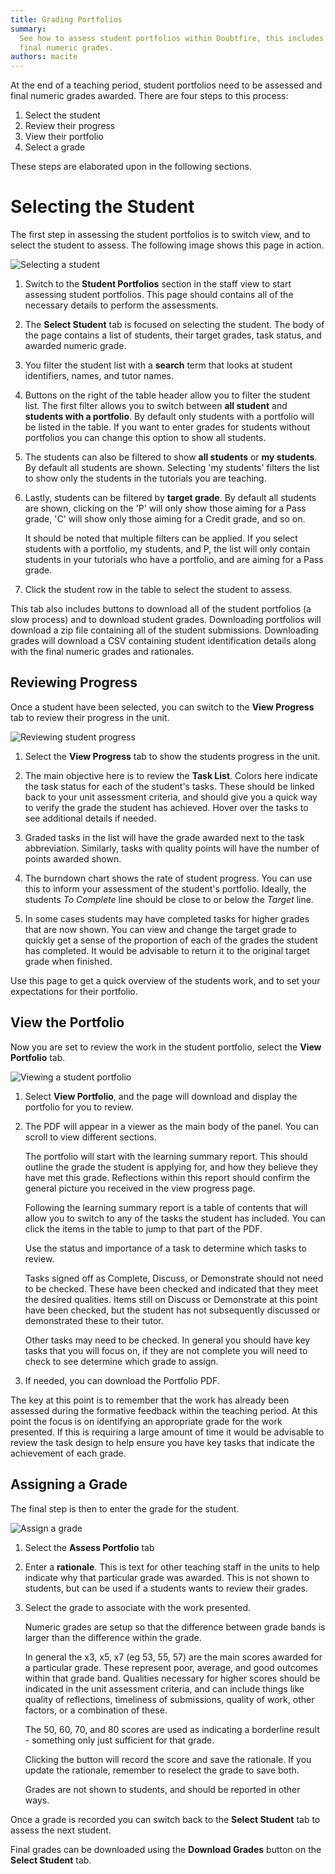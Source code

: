 ```yaml
---
title: Grading Portfolios
summary:
  See how to assess student portfolios within Doubtfire, this includes details on the assessment process & selection of
  final numeric grades.
authors: macite
---
```


At the end of a teaching period, student portfolios need to be assessed and final numeric grades awarded. There are four
steps to this process:

1. Select the student
1. Review their progress
1. View their portfolio
1. Select a grade

These steps are elaborated upon in the following sections.

# Selecting the Student

The first step in assessing the student portfolios is to switch view, and to select the student to assess. The following
image shows this page in action.

![Selecting a student](/guides/grade-portfolios/select-student.png)

1. Switch to the **Student Portfolios** section in the staff view to start assessing student portfolios. This page
   should contains all of the necessary details to perform the assessments.

1. The **Select Student** tab is focused on selecting the student. The body of the page contains a list of students,
   their target grades, task status, and awarded numeric grade.

1. You filter the student list with a **search** term that looks at student identifiers, names, and tutor names.

1. Buttons on the right of the table header allow you to filter the student list. The first filter allows you to switch
   between **all student** and **students with a portfolio**. By default only students with a portfolio will be listed
   in the table. If you want to enter grades for students without portfolios you can change this option to show all
   students.

1. The students can also be filtered to show **all students** or **my students**. By default all students are shown.
   Selecting 'my students' filters the list to show only the students in the tutorials you are teaching.

1. Lastly, students can be filtered by **target grade**. By default all students are shown, clicking on the 'P' will
   only show those aiming for a Pass grade, 'C' will show only those aiming for a Credit grade, and so on.

   It should be noted that multiple filters can be applied. If you select students with a portfolio, my students, and P,
   the list will only contain students in your tutorials who have a portfolio, and are aiming for a Pass grade.

1. Click the student row in the table to select the student to assess.

This tab also includes buttons to download all of the student portfolios (a slow process) and to download student
grades. Downloading portfolios will download a zip file containing all of the student submissions. Downloading grades
will download a CSV containing student identification details along with the final numeric grades and rationales.

## Reviewing Progress

Once a student have been selected, you can switch to the **View Progress** tab to review their progress in the unit.

![Reviewing student progress](/guides/grade-portfolios/view-progress.png)

1. Select the **View Progress** tab to show the students progress in the unit.

1. The main objective here is to review the **Task List**. Colors here indicate the task status for each of the
   student's tasks. These should be linked back to your unit assessment criteria, and should give you a quick way to
   verify the grade the student has achieved. Hover over the tasks to see additional details if needed.

1. Graded tasks in the list will have the grade awarded next to the task abbreviation. Similarly, tasks with quality
   points will have the number of points awarded shown.

1. The burndown chart shows the rate of student progress. You can use this to inform your assessment of the student's
   portfolio. Ideally, the students _To Complete_ line should be close to or below the _Target_ line.

1. In some cases students may have completed tasks for higher grades that are now shown. You can view and change the
   target grade to quickly get a sense of the proportion of each of the grades the student has completed. It would be
   advisable to return it to the original target grade when finished.

Use this page to get a quick overview of the students work, and to set your expectations for their portfolio.

## View the Portfolio

Now you are set to review the work in the student portfolio, select the **View Portfolio** tab.

![Viewing a student portfolio](/guides/grade-portfolios/view-portfolio.png)

1. Select **View Portfolio**, and the page will download and display the portfolio for you to review.

1. The PDF will appear in a viewer as the main body of the panel. You can scroll to view different sections.

   The portfolio will start with the learning summary report. This should outline the grade the student is applying for,
   and how they believe they have met this grade. Reflections within this report should confirm the general picture you
   received in the view progress page.

   Following the learning summary report is a table of contents that will allow you to switch to any of the tasks the
   student has included. You can click the items in the table to jump to that part of the PDF.

   Use the status and importance of a task to determine which tasks to review.

   Tasks signed off as Complete, Discuss, or Demonstrate should not need to be checked. These have been checked and
   indicated that they meet the desired qualities. Items still on Discuss or Demonstrate at this point have been
   checked, but the student has not subsequently discussed or demonstrated these to their tutor.

   Other tasks may need to be checked. In general you should have key tasks that you will focus on, if they are not
   complete you will need to check to see determine which grade to assign.

1. If needed, you can download the Portfolio PDF.

The key at this point is to remember that the work has already been assessed during the formative feedback within the
teaching period. At this point the focus is on identifying an appropriate grade for the work presented. If this is
requiring a large amount of time it would be advisable to review the task design to help ensure you have key tasks that
indicate the achievement of each grade.

## Assigning a Grade

The final step is then to enter the grade for the student.

![Assign a grade](/guides/grade-portfolios/assign-grade.png)

1. Select the **Assess Portfolio** tab

1. Enter a **rationale**. This is text for other teaching staff in the units to help indicate why that particular grade
   was awarded. This is not shown to students, but can be used if a students wants to review their grades.

1. Select the grade to associate with the work presented.

   Numeric grades are setup so that the difference between grade bands is larger than the difference within the grade.

   In general the x3, x5, x7 (eg 53, 55, 57) are the main scores awarded for a particular grade. These represent poor,
   average, and good outcomes within that grade band. Qualities necessary for higher scores should be indicated in the
   unit assessment criteria, and can include things like quality of reflections, timeliness of submissions, quality of
   work, other factors, or a combination of these.

   The 50, 60, 70, and 80 scores are used as indicating a borderline result - something only just sufficient for that
   grade.

   Clicking the button will record the score and save the rationale. If you update the rationale, remember to reselect
   the grade to save both.

   Grades are not shown to students, and should be reported in other ways.

Once a grade is recorded you can switch back to the **Select Student** tab to assess the next student.

Final grades can be downloaded using the **Download Grades** button on the **Select Student** tab.
